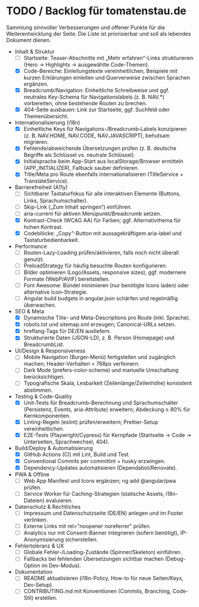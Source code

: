 # TODO / Backlog für tomatenstau.de

Sammlung sinnvoller Verbesserungen und offener Punkte für die Weiterentwicklung der Seite. Die Liste ist priorisierbar und soll als lebendes Dokument dienen.

- Inhalt & Struktur
  - [ ] Startseite: Teaser-Abschnitte mit „Mehr erfahren“-Links strukturieren (Hero → Highlights → ausgewählte Code-Themen).
  - [x] Code-Bereiche: Einleitungstexte vereinheitlichen, Beispiele mit kurzen Erklärungen einleiten und Querverweise zwischen Sprachen ergänzen.
  - [x] Breadcrumb/Navigation: Einheitliche Schreibweise und ggf. neutrales Key-Schema für Navigationslabels (z. B. NAV.\*) vorbereiten, ohne bestehende Routen zu brechen.
  - [x] 404-Seite ausbauen: Link zur Startseite, ggf. Suchfeld oder Themenübersicht.

- Internationalisierung (i18n)
  - [x] Einheitliche Keys für Navigations-/Breadcrumb‑Labels konzipieren (z. B. NAV.HOME, NAV.CODE, NAV.JAVASCRIPT), behutsam migrieren.
  - [x] Fehlende/abweichende Übersetzungen prüfen (z. B. deutsche Begriffe als Schlüssel vs. neutrale Schlüssel).
  - [x] Initialsprache beim App-Start aus localStorage/Browser ermitteln (APP_INITIALIZER), Fallback sauber definieren.
  - [x] Title/Meta pro Route ebenfalls internationalisieren (TitleService + TranslateService).

- Barrierefreiheit (A11y)
  - [ ] Sichtbarer Tastaturfokus für alle interaktiven Elemente (Buttons, Links, Sprachumschalter).
  - [ ] Skip-Link („Zum Inhalt springen“) einführen.
  - [ ] aria-current für aktiven Menüpunkt/Breadcrumb setzen.
  - [x] Kontrast-Check (WCAG AA) für Farben; ggf. Alternativthema für hohen Kontrast.
  - [x] Codeblöcke: „Copy“-Button mit aussagekräftigem aria-label und Tastaturbedienbarkeit.

- Performance
  - [ ] Routen-Lazy-Loading prüfen/aktivieren, falls noch nicht überall genutzt.
  - [ ] PreloadStrategy für häufig besuchte Routen konfigurieren.
  - [ ] Bilder optimieren (Logo/Assets, responsive sizes), ggf. modernere Formate (WebP/AVIF) bereitstellen.
  - [ ] Font Awesome: Bündel minimieren (nur benötigte Icons laden) oder alternative Icon-Strategie.
  - [ ] Angular build budgets in angular.json schärfen und regelmäßig überwachen.

- SEO & Meta
  - [x] Dynamische Title- und Meta-Descriptions pro Route (inkl. Sprache).
  - [x] robots.txt und sitemap.xml erzeugen; Canonical-URLs setzen.
  - [x] hreflang-Tags für DE/EN ausliefern.
  - [x] Strukturierte Daten (JSON-LD), z. B. Person (Homepage) und BreadcrumbList.

- UI/Design & Responsiveness
  - [ ] Mobile Navigation (Burger-Menü) fertigstellen und zugänglich machen; Header-Verhalten < 768px verfeinern.
  - [ ] Dark Mode (prefers-color-scheme) und manuelle Umschaltung berücksichtigen.
  - [ ] Typografische Skala, Lesbarkeit (Zeilenlänge/Zeilenhöhe) konsistent abstimmen.

- Testing & Code-Quality
  - [x] Unit-Tests für Breadcrumb-Berechnung und Sprachumschalter (Persistenz, Events, aria-Attribute) erweitern; Abdeckung ≥ 80% für Kernkomponenten.
  - [x] Linting-Regeln (eslint) prüfen/erweitern; Prettier-Setup vereinheitlichen.
  - [x] E2E-Tests (Playwright/Cypress) für Kernpfade (Startseite → Code → Unterseiten, Sprachwechsel, 404).

- Build/Deploy & Automatisierung
  - [x] GitHub Actions (CI) mit Lint, Build und Test.
  - [x] Conventional Commits per commitlint + husky erzwingen.
  - [x] Dependency-Updates automatisieren (Dependabot/Renovate).

- PWA & Offline
  - [ ] Web App Manifest und Icons ergänzen; ng add @angular/pwa prüfen.
  - [ ] Service Worker für Caching-Strategien (statische Assets, i18n-Dateien) evaluieren.

- Datenschutz & Rechtliches
  - [ ] Impressum und Datenschutzseite (DE/EN) anlegen und im Footer verlinken.
  - [ ] Externe Links mit rel="noopener noreferrer" prüfen.
  - [ ] Analytics nur mit Consent-Banner integrieren (sofern benötigt), IP-Anonymisierung sicherstellen.

- Fehlertoleranz & UX
  - [ ] Globale Fehler-/Loading-Zustände (Spinner/Skeleton) einführen.
  - [ ] Fallbacks bei fehlenden Übersetzungen sichtbar machen (Debug-Option im Dev-Modus).

- Dokumentation
  - [ ] README aktualisieren (i18n-Policy, How-to für neue Seiten/Keys, Dev-Setup).
  - [ ] CONTRIBUTING.md mit Konventionen (Commits, Branching, Code-Stil) erstellen.
